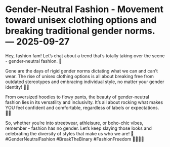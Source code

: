 # Gender-Neutral Fashion - Movement toward unisex clothing options and breaking traditional gender norms. — 2025-09-27

Hey, fashion fam! Let’s chat about a trend that’s totally taking over the scene - gender-neutral fashion. 🌈

Gone are the days of rigid gender norms dictating what we can and can’t wear. The rise of unisex clothing options is all about breaking free from outdated stereotypes and embracing individual style, no matter your gender identity! 💪🏼

From oversized hoodies to flowy pants, the beauty of gender-neutral fashion lies in its versatility and inclusivity. It’s all about rocking what makes YOU feel confident and comfortable, regardless of labels or expectations. 🙌🏽

So, whether you’re into streetwear, athleisure, or boho-chic vibes, remember - fashion has no gender. Let’s keep slaying those looks and celebrating the diversity of styles that make us who we are! 🌟 #GenderNeutralFashion #BreakTheBinary #FashionFreedom 💃🏽🕺🏻